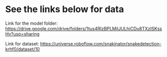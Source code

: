 # See the links below for data
Link for the model folder: https://drive.google.com/drive/folders/1tus4RIzBPLMilJULhiCDu8TXzISKssHv?usp=sharing

Link for dataset: https://universe.roboflow.com/snakinator/snakedetection-krhf0/dataset/10 
